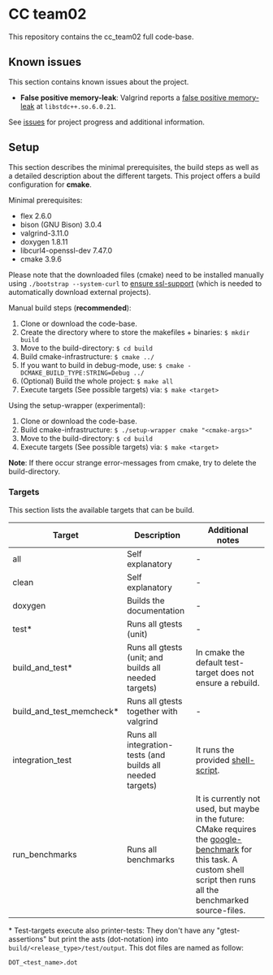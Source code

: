 # CC team02

This repository contains the cc_team02 full code-base.

## Known issues

This section contains known issues about the project.

- **False positive memory-leak**: Valgrind reports a [false positive memory-leak](https://bugs.debian.org/cgi-bin/bugreport.cgi?bug=802778) at `libstdc++.so.6.0.21`.

See [issues](https://github.com/YusufIpek/CompilerConstruction/issues) for project progress and additional information.

## Setup

This section describes the minimal prerequisites, the build steps as well as a detailed description about the different targets. This project offers a build configuration for **cmake**.

Minimal prerequisites:

- flex 2.6.0
- bison (GNU Bison) 3.0.4
- valgrind-3.11.0
- doxygen 1.8.11
- libcurl4-openssl-dev 7.47.0
- cmake 3.9.6

Please note that the downloaded files (cmake) need to be installed manually using `./bootstrap --system-curl` to [ensure ssl-support](https://stackoverflow.com/questions/29816529/unsupported-protocol-while-download-tar-gz-package) (which is needed to automatically download external projects).

Manual build steps (**recommended**):

1. Clone or download the code-base.
2. Create the directory where to store the makefiles + binaries: `$ mkdir build`
3. Move to the build-directory: `$ cd build`
4. Build cmake-infrastructure: `$ cmake ../`
5. If you want to build in debug-mode, use: `$ cmake -DCMAKE_BUILD_TYPE:STRING=Debug ../`
6. (Optional) Build the whole project: `$ make all`
7. Execute targets (See possible targets) via: `$ make <target>`

Using the setup-wrapper (experimental):

1. Clone or download the code-base.
2. Build cmake-infrastructure: `$ ./setup-wrapper cmake "<cmake-args>"`
3. Move to the build-directory: `$ cd build`
4. Execute targets (See possible targets) via: `$ make <target>`

**Note**: If there occur strange error-messages from cmake, try to delete the build-directory.

### Targets

This section lists the available targets that can be build.

| Target        | Description	| Additional notes  |
| ------------- |-------------	|------------------	|
| all			| Self explanatory | -	|
| clean			| Self explanatory      |   -			|
| doxygen		| Builds the documentation      |    - 			|
| test\*			| Runs all gtests (unit)	| - |
| build\_and\_test\* | Runs all gtests (unit; and builds all needed targets) | In cmake the default test-target does not ensure a rebuild. |
| build\_and\_test_memcheck\* | Runs all gtests together with valgrind | - |
| integration\_test | Runs all integration-tests (and builds all needed targets) | It runs the provided [shell-script](https://github.com/W4RH4WK/mCc/blob/master/test/integration). |
| run\_benchmarks | Runs all benchmarks | It is currently not used, but maybe in the future: CMake requires the [google-benchmark](https://github.com/google/benchmark) for this task. A custom shell script then runs all the benchmarked source-files. |

\* Test-targets execute also printer-tests: They don't have any "gtest-assertions" but print the asts (dot-notation) into `build/<release_type>/test/output`. This dot files are named as follow:


`DOT_<test_name>.dot`
